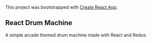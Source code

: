 This project was bootstrapped with [Create React App](https://github.com/facebook/create-react-app).

## React Drum Machine

A simple arcade themed drum machine made with React and Redux.
